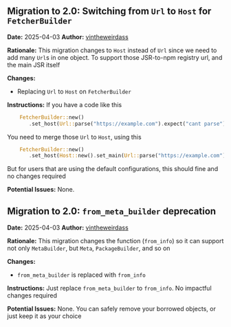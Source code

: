 ## Migration to 2.0: Switching from `Url` to `Host` for `FetcherBuilder`

**Date:** 2025-04-03
**Author:** [vintheweirdass](https://github.com/vintheweirdass)

**Rationale:**
This migration changes to `Host` instead of `Url` since we need to add many `Url`s in one object. To support those JSR-to-npm registry url, and the main JSR itself

**Changes:**
* Replacing `Url` to `Host` on `FetcherBuilder`

**Instructions:**
If you have a code like this

```rust
    FetcherBuilder::new()
       .set_host(Url::parse("https://example.com").expect("cant parse"))
```

You need to merge those `Url` to `Host`, using this

```rust
    FetcherBuilder::new()
       .set_host(Host::new().set_main(Url::parse("https://example.com").expect("cant parse")))
```

But for users that are using the default configurations, this should fine and no changes required

**Potential Issues:**
None.

## Migration to 2.0: `from_meta_builder` deprecation

**Date:** 2025-04-03
**Author:** [vintheweirdass](https://github.com/vintheweirdass)

**Rationale:**
This migration changes the function (`from_info`) so it can support not only `MetaBuilder`, but `Meta`, `PackageBuilder`, and so on

**Changes:**
* `from_meta_builder` is replaced with `from_info`

**Instructions:**
Just replace `from_meta_builder` to `from_info`. No impactful changes required

**Potential Issues:**
None. You can safely remove your borrowed objects, or just keep it as your choice
